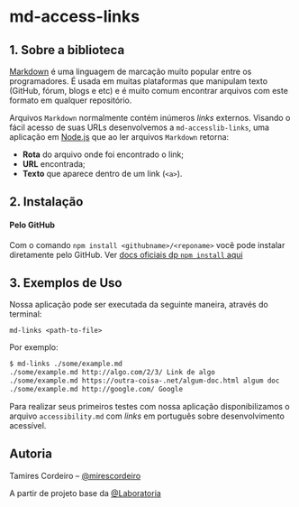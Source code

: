 # md-access-links

## 1. Sobre a biblioteca

[Markdown](https://pt.wikipedia.org/wiki/Markdown) é uma linguagem de marcação
muito popular entre os programadores. É usada em muitas plataformas que
manipulam texto (GitHub, fórum, blogs e etc) e é muito comum encontrar arquivos
com este formato em qualquer repositório.

Arquivos `Markdown` normalmente contém inúmeros _links_ externos.
Visando o fácil acesso de suas URLs desenvolvemos a `md-accesslib-links`, uma aplicação em 
[Node.js](https://nodejs.org/) que ao ler arquivos `Markdown` retorna: 

* **Rota** do arquivo onde foi encontrado o link;
* **URL** encontrada;
* **Texto** que aparece dentro de um link (`<a>`).

## 2. Instalação

#### Pelo GitHub

Com o comando `npm install <githubname>/<reponame>` você pode instalar diretamente
pelo GitHub. Ver [docs oficiais dp `npm install` aqui](https://docs.npmjs.com/cli/install)

## 3. Exemplos de Uso

Nossa aplicação pode ser executada da seguinte maneira, através do terminal:

`md-links <path-to-file>`

Por exemplo:

```sh
$ md-links ./some/example.md
./some/example.md http://algo.com/2/3/ Link de algo
./some/example.md https://outra-coisa-.net/algum-doc.html algum doc
./some/example.md http://google.com/ Google
```

Para realizar seus primeiros testes com nossa aplicação disponibilizamos o arquivo `accessibility.md`
com _links_ em português sobre desenvolvimento acessível.

## Autoria

Tamires Cordeiro – [@mirescordeiro](https://twitter.com/mirescordeiro)

A partir de projeto base da [@Laboratoria](https://github.com/Laboratoria)
